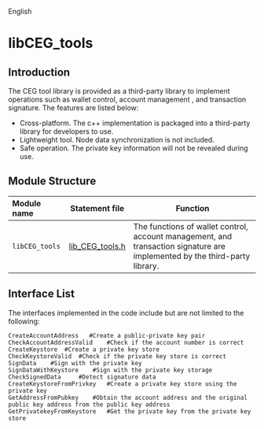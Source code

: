 English

# libCEG_tools

## Introduction
The CEG tool library is provided as a third-party library to implement operations such as wallet control, account management , and transaction signature. The features are listed below:
- Cross-platform. The c++ implementation is packaged into a third-party library for developers to use.
- Lightweight tool. Node data synchronization is not included.
- Safe operation. The private key information will not be revealed during use.

## Module Structure

Module name | Statement file | Function
|:--- | --- | ---
| `libCEG_tools` | [lib_CEG_tools.h](./lib_CEG_tools.h) | The functions of wallet control, account management, and transaction signature are implemented by the third-party library.
## Interface List

The interfaces implemented in the code include but are not limited to the following:
```
CreateAccountAddress   #Create a public-private key pair
CheckAccountAddressValid    #Check if the account number is correct
CreateKeystore  #Create a private key store
CheckKeystoreValid  #Check if the private key store is correct
SignData    #Sign with the private key
SignDataWithKeystore    #Sign with the private key storage
CheckSignedData     #Detect signature data
CreateKeystoreFromPrivkey   #Create a private key store using the private key
GetAddressFromPubkey    #Obtain the account address and the original public key address from the public key address
GetPrivatekeyFromKeystore   #Get the private key from the private key store
```


